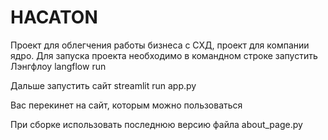 # HACATON
Проект  для облегчения работы бизнеса с СХД, проект для компании ядро. Для запуска проекта необходимо в командном строке запустить Лэнгфлоу
langflow run

Дальше запустить сайт
streamlit run app.py 

Вас перекинет на сайт, которым можно пользоваться


При сборке использовать последнюю версию файла about_page.py
